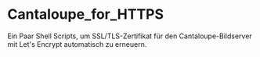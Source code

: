 # Cantaloupe_for_HTTPS
Ein Paar Shell Scripts, um SSL/TLS-Zertifikat für den Cantaloupe-Bildserver mit Let's Encrypt automatisch zu erneuern.
